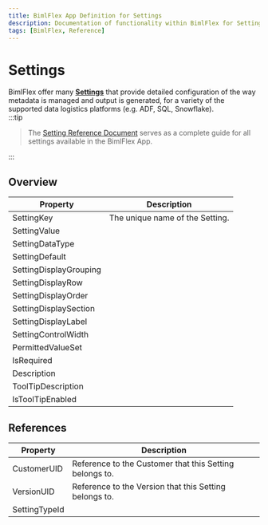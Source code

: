 ```yaml
---
title: BimlFlex App Definition for Settings
description: Documentation of functionality within BimlFlex for Settings
tags: [BimlFlex, Reference]
---
```


# Settings

BimlFlex offer many [**Settings**](bimlflex-setting-editor) that provide detailed configuration of the way metadata is managed and output is generated, for a variety of the supported data logistics platforms (e.g. ADF, SQL, Snowflake).<br/>:::tip


> The [Setting Reference Document](bimlflex-app-reference-documentation-settings-index) serves as a complete guide for all settings available in the BimlFlex App.

:::


## Overview
  
| Property | Description |
| --------- | ----------- |
|SettingKey | The unique name of the Setting.|
|SettingValue | |
|SettingDataType | |
|SettingDefault | |
|SettingDisplayGrouping | |
|SettingDisplayRow | |
|SettingDisplayOrder | |
|SettingDisplaySection | |
|SettingDisplayLabel | |
|SettingControlWidth | |
|PermittedValueSet | |
|IsRequired | |
|Description | |
|ToolTipDescription | |
|IsToolTipEnabled | |

## References
  
| Property | Description |
| --------- | ----------- |
|CustomerUID | Reference to the Customer that this Setting belongs to.|
|VersionUID | Reference to the Version that this Setting belongs to.|
|SettingTypeId | |

